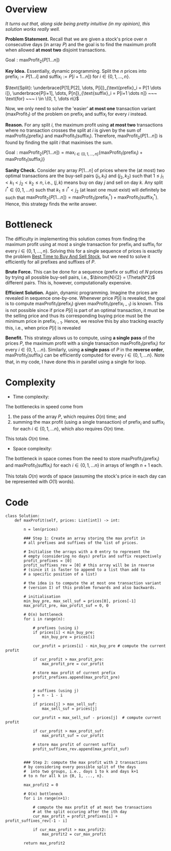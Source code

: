 # Overview
*It turns out that, along side being pretty intuitive (in my opinion), this solution works really well.*


<!-- Describe your first thoughts on how to solve this problem. -->
**Problem Statement.** Recall that we are given a stock's price over $n$ consecutive days (in array $P$) and the goal is to find the maximum profit when allowed **at most two** disjoint transactions. 

$\text{Goal}: \text{maxProfit}_2(P[1 \dots n])$

**Key Idea.** Essentially, dynamic programming. Split the $n$ prices into $\text{prefix}_i := P[1 \dots i]$ and $\text{suffix}_i := P[i+1 \dots n]$) for $i \in \{0, 1, \dots, n\}$.

$\text{Split}: \underbrace{P[1],P[2], \dots, P[i]}_{\text{prefix}_i = P[1 \dots i]}, \underbrace{P[i+1], \dots, P[n]}_{\text{suffix}_i = P[i+1 \dots n]} ~~~ \text{for} ~~~ i \in \{0, 1, \dots n\}$

Now, we only need to solve the 'easier' **at most one** transaction variant ($\text{maxProfit}_1$) of the problem on $\text{prefix}_i$ and $\text{suffix}_i$ for every $i$ instead. 

**Reason.** For any split $i$, the maximum profit using **at most two** transactions where no transaction crosses the split at $i$ is given by the sum of $\text{maxProfit}_1(\text{prefix}_i)$ and $\text{maxProfit}_1(\text{suffix}_i)$. Therefore, $\text{maxProfit}_2(P[1 \dots n])$ is found by finding the split $i$ that maximises the sum.

$\text{Goal}: \text{maxProfit}_2(P[1 \dots n]) = \max_{i \in \{0, 1, \dots, n\}} \{ \text{maxProfit}_1(\text{prefix}_i) + \text{maxProfit}_1(\text{suffix}_i)\}$

**Sanity Check.** Consider any array $P[1 \dots n]$ of prices where the (at most) two optimal transactions are the buy-sell pairs $(j_1,k_1)$ and $(j_2, k_2)$ such that $1 \leq j_1 < k_1 < j_2 < k_2 \leq n$, i.e., $(j,k)$ means buy on day $j$ and sell on day $k$. Any split $i^* \in \{0,1 ,\dots n\}$ such that $k_1 \leq i^* < j_2$ (at least one must exist) will definitely be such that $\text{maxProfit}_2(P[1 \dots n]) = \text{maxProfit}_1(\text{prefix}_i^*) + \text{maxProfit}_1(\text{suffix}_i^*)$. Hence, this strategy finds the write answer.


# Bottleneck
<!-- Describe your approach to solving the problem. -->
The difficulty in implementing this solution comes from finding the maximum profit using at most a single transaction for $\text{prefix}_i$ and $\text{suffix}_i$ for every $i \in \{0,1, \dots, n\}$. Solving this for a single sequence of prices is exactly the problem  [Best Time to Buy And Sell Stock](https://leetcode.com/problems/best-time-to-buy-and-sell-stock/), but we need to solve it efficiently for all prefixes and suffixes of $P$.

**Brute Force.** This can be done for a sequence (prefix or suffix) of $N$ prices by trying all possible buy-sell pairs, i.e., $\binom{N}{2} = \Theta(N^2)$ different pairs. This is, however, computationally expensive.

**Efficient Solution.** Again, dynamic programming. Imagine the prices are revealed in sequence one-by-one. Whenever price $P[i]$ is revealed, the goal is to compute $\text{maxProfit}_1(\text{prefix}_i)$ given $\text{maxProfit}_1(\text{prefix}_{i-1})$ is known. This is not possible since if price $P[i]$ is part of an optimal transaction, it must be the selling price and thus its corresponding buying price must be the minimum price in $\text{prefix}_{i-1}$. Hence, we resolve this by also tracking exactly this, i.e., when price $P[i]$ is revealed 

**Benefit.** This strategy allows us to compute, using **a single pass** of the prices $P$, the maximum profit with a single transaction $\text{maxProfit}_1(\text{prefix}_i)$ for every $i \in \{0,1, \dots n\}$. Similarly, using **a single pass** of $P$ in the **reverse order**, $\text{maxProfit}_1(\text{suffix}_i)$ can be efficiently computed for every $i \in \{0,1, \dots n\}$. Note that, in my code, I have done this in parallel using a single for loop.





# Complexity
- Time complexity:
<!-- Add your time complexity here, e.g. $$O(n)$$ -->
The bottlenecks in speed come from 
1. the pass of the array $P$, which requires $O(n)$ time; and 
2. summing the max profit (using a single transaction) of $\text{prefix}_i$ and $\text{suffix}_i$ for each $i \in \{0,1, \dots n\}$, which also requires $O(n)$ time.

This totals $O(n)$ time.

- Space complexity:
<!-- Add your space complexity here, e.g. $$O(n)$$ -->
The bottleneck in space comes from the need to store $\text{maxProfit}_1(\text{prefix}_i)$ and $\text{maxProfit}_1(\text{suffix}_i)$ for each $i \in \{0,1, \dots n\}$ in arrays of length $n + 1$ each.

This totals $O(n)$ words of space (assuming the stock's price in each day can be represented with $O(1)$ words).

# Code
```python3 []
class Solution:
    def maxProfit(self, prices: List[int]) -> int:

        n = len(prices)

        ### Step 1: Create an array storing the max profit in 
        # all prefixes and suffixes of the list of prices.

        # Initialise the arrays with a 0 entry to represent the 
        # empty (considering no days) prefix and suffix respectively
        profit_prefixes = [0]
        profit_suffixes_rev = [0] # this array will be in reverse 
        # (since it is faster to append to a list than add to 
        # a specific position of a list)

        # the idea is to compute the at most one transaction variant
        # (version I) of this problem forwards and also backwards.

        # initialisation
        min_buy_pre, max_sell_suf = prices[0], prices[-1]
        max_profit_pre, max_profit_suf = 0, 0

        # O(n) bottleneck
        for i in range(n):

            # prefixes (using i)
            if prices[i] < min_buy_pre:
                min_buy_pre = prices[i]

            cur_profit = prices[i] - min_buy_pre # compute the current profit

            if cur_profit > max_profit_pre:
                max_profit_pre = cur_profit

            # store max profit of current prefix
            profit_prefixes.append(max_profit_pre)

            
            # suffixes (using j)
            j = n - 1 - i

            if prices[j] > max_sell_suf:
                max_sell_suf = prices[j]

            cur_profit = max_sell_suf - prices[j]  # compute current profit

            if cur_profit > max_profit_suf:
                max_profit_suf = cur_profit

            # store max profit of current suffix
            profit_suffixes_rev.append(max_profit_suf)


        ### Step 2: compute the max profit with 2 transactions 
        # by considering every possible split of the days
        #  into two groups, i.e., days 1 to k and days k+1 
        # to n for all k in {0, 1, ..., n}.

        max_profit2 = 0

        # O(n) bottleneck
        for i in range(n+1):
            
            # compute the max profit of at most two transactions 
            # at the split occuring after the ith day
            cur_max_profit = profit_prefixes[i] + profit_suffixes_rev[-1 - i]

            if cur_max_profit > max_profit2:
                max_profit2 = cur_max_profit
       
        return max_profit2
```